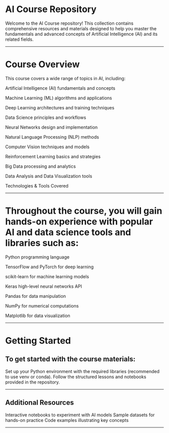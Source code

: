 # AI Course Repository

Welcome to the AI Course repository! This collection contains comprehensive resources and materials designed to help you master the fundamentals and advanced concepts of Artificial Intelligence (AI) and its related fields.

---

# Course Overview

This course covers a wide range of topics in AI, including:

Artificial Intelligence (AI) fundamentals and concepts

Machine Learning (ML) algorithms and applications

Deep Learning architectures and training techniques

Data Science principles and workflows

Neural Networks design and implementation

Natural Language Processing (NLP) methods

Computer Vision techniques and models

Reinforcement Learning basics and strategies

Big Data processing and analytics

Data Analysis and Data Visualization tools

Technologies & Tools Covered

---

# Throughout the course, you will gain hands-on experience with popular AI and data science tools and libraries such as:

Python programming language

TensorFlow and PyTorch for deep learning

scikit-learn for machine learning models

Keras high-level neural networks API

Pandas for data manipulation

NumPy for numerical computations

Matplotlib for data visualization

---

# Getting Started

## To get started with the course materials:

Set up your Python environment with the required libraries (recommended to use venv or conda).
Follow the structured lessons and notebooks provided in the repository.

---

## Additional Resources

Interactive notebooks to experiment with AI models
Sample datasets for hands-on practice
Code examples illustrating key concepts

---

